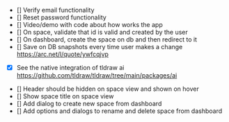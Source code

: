 - [] Verify email functionality
- [] Reset password functionality
- [] Video/demo with code about how works the app
- [] On space, validate that id is valid and created by the user
- [] On dashboard, create the space on db and then redirect to it
- [] Save on DB snapshots every time user makes a change https://arc.net/l/quote/ywfcqjvp
- [x] See the native integration of tldraw ai https://github.com/tldraw/tldraw/tree/main/packages/ai
- [] Header should be hidden on space view and shown on hover
- [] Show space title on space view
- [] Add dialog to create new space from dashboard
- [] Add options and dialogs to rename and delete space from dashboard